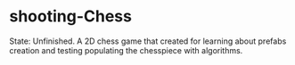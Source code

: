 # shooting-Chess
State: Unfinished. A 2D chess game that created for learning about prefabs creation and testing populating the chesspiece with algorithms.
